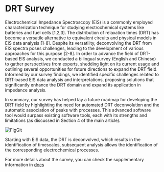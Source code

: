 # DRT Survey

Electrochemical Impedance Spectroscopy (EIS) is a commonly employed characterization technique for studying electrochemical systems like batteries and fuel cells [1,2,3]. The distribution of relaxation times (DRT) has become a versatile alternative to equivalent circuits and physical models in EIS data analysis [1-8]. Despite its versatility, deconvolving the DRT from EIS spectra poses challenges, leading to the development of various approaches for this purpose [2-8]. In order to advance the field of DRT-based EIS analysis, we conducted a bilingual survey (English and Chinese) to gather perspectives from experts, shedding light on its current usage and outlining several opportunities for future directions to expand the DRT field. Informed by our survey findings, we identified specific challenges related to DRT-based EIS data analysis and interpretations, proposing solutions that significantly enhance the DRT domain and expand its application in impedance analysis. 

In summary, our survey has helped lay a future roadmap for developing the DRT field by highlighting the need for automated DRT deconvolution and the automatic association of peaks with processes. This advanced software tool would surpass existing software tools, each with its strengths and limitations (as discussed in Section 4 of the main article).


![FigGit](https://github.com/ciuccislab/DRT-Survey/assets/57649983/b6ba2595-80a3-40a9-b9ad-fa481cc0e896)

Starting with EIS data, the DRT is deconvolved, which results in the identification of timescales, subsequent analysis allows the identification of the corresponding electrochemical processes.

For more details about the survey, you can check the supplementary information in [docs](docs)
